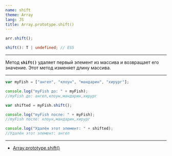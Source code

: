 ```yaml
---
name: shift
theme: Array
lang: JS
title: Array.prototype.shift()
---
```


```js
arr.shift();
```

```ts
shift(): T | undefined; // ES5
```

---

Метод **`shift()`** удаляет первый элемент из массива и возвращает его значение. Этот метод изменяет длину массива.

---

```js
var myFish = ["ангел", "клоун", "мандарин", "хирург"];

console.log("myFish до: " + myFish);
//myFish до: ангел,клоун,мандарин,хирург

var shifted = myFish.shift();

console.log("myFish после: " + myFish);
//myFish после: клоун,мандарин,хирург

console.log("Удалён этот элемент: " + shifted);
//Удалён этот элемент: ангел
```

---

- [Array.prototype.shift()](https://developer.mozilla.org/ru/docs/Web/JavaScript/Reference/Global_Objects/Array/shift)
